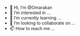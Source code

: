 - 👋 Hi, I’m @Omarakan
- 👀 I’m interested in ...
- 🌱 I’m currently learning ...
- 💞️ I’m looking to collaborate on ...
- 📫 How to reach me ...

<!---
Omarakan/Omarakan is a ✨ special ✨ repository because its `README.md` (this file) appears on your GitHub profile.
You can click the Preview link to take a look at your changes.
--->
